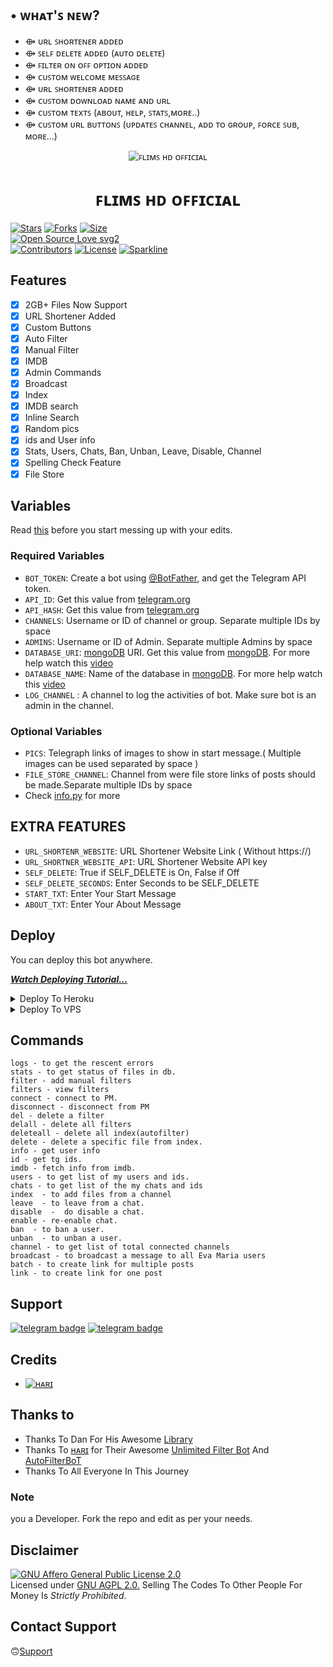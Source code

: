 ## • ᴡʜᴀᴛ'ꜱ ɴᴇᴡ?

- ⟴ ᴜʀʟ ꜱʜᴏʀᴛᴇɴᴇʀ ᴀᴅᴅᴇᴅ
- ⟴ ꜱᴇʟꜰ ᴅᴇʟᴇᴛᴇ ᴀᴅᴅᴇᴅ (ᴀᴜᴛᴏ ᴅᴇʟᴇᴛᴇ)
- ⟴ ꜰɪʟᴛᴇʀ ᴏɴ ᴏꜰꜰ ᴏᴘᴛɪᴏɴ ᴀᴅᴅᴇᴅ
- ⟴ ᴄᴜꜱᴛᴏᴍ ᴡᴇʟᴄᴏᴍᴇ ᴍᴇꜱꜱᴀɢᴇ
- ⟴ ᴜʀʟ ꜱʜᴏʀᴛᴇɴᴇʀ ᴀᴅᴅᴇᴅ
- ⟴ ᴄᴜꜱᴛᴏᴍ ᴅᴏᴡɴʟᴏᴀᴅ ɴᴀᴍᴇ ᴀɴᴅ ᴜʀʟ
- ⟴ ᴄᴜꜱᴛᴏᴍ ᴛᴇxᴛꜱ (ᴀʙᴏᴜᴛ, ʜᴇʟᴘ, ꜱᴛᴀᴛꜱ,ᴍᴏʀᴇ..)
- ⟴ ᴄᴜꜱᴛᴏᴍ ᴜʀʟ ʙᴜᴛᴛᴏɴꜱ (ᴜᴘᴅᴀᴛᴇꜱ ᴄʜᴀɴɴᴇʟ, ᴀᴅᴅ ᴛᴏ ɢʀᴏᴜᴘ, ꜰᴏʀᴄᴇ ꜱᴜʙ, ᴍᴏʀᴇ...)




<p align="center">
  <img src="https://telegra.ph/file/ec9211b2fb3203e1421d5.jpg" alt="ꜰʟɪᴍꜱ ʜᴅ ᴏꜰꜰɪᴄɪᴀʟ">
</p>
<h1 align="center">
  <b>ꜰʟɪᴍꜱ ʜᴅ ᴏꜰꜰɪᴄɪᴀʟ</b>
</h1>


[![Stars](https://img.shields.io/github/stars/EvamariaTG/EvaMaria?style=flat-square&color=yellow)](https://github.com/AM-ROBOTS/AdvAnurag/stargazers)
[![Forks](https://img.shields.io/github/forks/EvamariaTG/EvaMaria?style=flat-square&color=orange)](https://github.com/AM-ROBOTS/AdvAnurag/fork)
[![Size](https://img.shields.io/github/repo-size/EvamariaTG/EvaMaria?style=flat-square&color=green)](https://github.com/AM-ROBOTS/AdvAnurag/)   
[![Open Source Love svg2](https://badges.frapsoft.com/os/v2/open-source.svg?v=103)](https://github.com/AM-ROBOTS/AdvAnurag)   
[![Contributors](https://img.shields.io/github/contributors/EvamariaTG/EvaMaria?style=flat-square&color=green)](https://github.com/AM-ROBOTS/AdvAnurag/graphs/contributors)
[![License](https://img.shields.io/badge/License-AGPL-blue)](https://github.com/AM-ROBOTS/AdvAnurag/blob/main/LICENSE)
[![Sparkline](https://stars.medv.io/EvamariaTG/EvaMaria.svg)](https://stars.medv.io/EvamariaTG/EvaMaria)


## Features

- [x] 2GB+ Files Now Support
- [x] URL Shortener Added
- [x] Custom Buttons
- [x] Auto Filter
- [x] Manual Filter
- [x] IMDB
- [x] Admin Commands
- [x] Broadcast
- [x] Index
- [x] IMDB search
- [x] Inline Search
- [x] Random pics
- [x] ids and User info 
- [x] Stats, Users, Chats, Ban, Unban, Leave, Disable, Channel
- [x] Spelling Check Feature
- [x] File Store
## Variables

Read [this](https://telegram.dog/sources_cods) before you start messing up with your edits.

### Required Variables
* `BOT_TOKEN`: Create a bot using [@BotFather](https://telegram.dog/BotFather), and get the Telegram API token.
* `API_ID`: Get this value from [telegram.org](https://my.telegram.org/apps)
* `API_HASH`: Get this value from [telegram.org](https://my.telegram.org/apps)
* `CHANNELS`: Username or ID of channel or group. Separate multiple IDs by space
* `ADMINS`: Username or ID of Admin. Separate multiple Admins by space
* `DATABASE_URI`: [mongoDB](https://www.mongodb.com) URI. Get this value from [mongoDB](https://www.mongodb.com). For more help watch this [video](https://youtu.be/h9QjSSmk5tw)
* `DATABASE_NAME`: Name of the database in [mongoDB](https://www.mongodb.com). For more help watch this [video](https://youtu.be/h9QjSSmk5tw)
* `LOG_CHANNEL` : A channel to log the activities of bot. Make sure bot is an admin in the channel.
### Optional Variables
* `PICS`: Telegraph links of images to show in start message.( Multiple images can be used separated by space )
* `FILE_STORE_CHANNEL`: Channel from were file store links of posts should be made.Separate multiple IDs by space
* Check [info.py](https://github.com/AM-ROBOTS/AdvAnurag/blob/main/info.py) for more
## EXTRA FEATURES
* `URL_SHORTENR_WEBSITE`: URL Shortener Website Link ( Without https://)
* `URL_SHORTNER_WEBSITE_API`: URL Shortener Website API key
* `SELF_DELETE`: True if SELF_DELETE is On, False if Off
* `SELF_DELETE_SECONDS`: Enter Seconds to be SELF_DELETE 
* `START_TXT`: Enter Your Start Message
* `ABOUT_TXT`: Enter Your About Message 


## Deploy
You can deploy this bot anywhere.

<i>**[Watch Deploying Tutorial...](https://youtu.be/RWs6sh8m2Uk)**</i>

<details><summary>Deploy To Heroku</summary>
<p>
<br>
<a href="https://heroku.com/deploy?template=https://github.com/thormaxm/vpsf">
  <img src="https://www.herokucdn.com/deploy/button.svg" alt="Deploy">
</a>
</p>
</details>

<details><summary>Deploy To VPS</summary>
<p>
<pre>
git clone https://github.com/AM-ROBOTS/AdvAnurag
# Install Packages
pip3 install -U -r requirements.txt
Edit info.py with variables as given below then run bot
python3 bot.py
</pre>
</p>
</details>


## Commands
```
logs - to get the rescent errors
stats - to get status of files in db.
filter - add manual filters
filters - view filters
connect - connect to PM.
disconnect - disconnect from PM
del - delete a filter
delall - delete all filters
deleteall - delete all index(autofilter)
delete - delete a specific file from index.
info - get user info
id - get tg ids.
imdb - fetch info from imdb.
users - to get list of my users and ids.
chats - to get list of the my chats and ids 
index  - to add files from a channel
leave  - to leave from a chat.
disable  -  do disable a chat.
enable - re-enable chat.
ban  - to ban a user.
unban  - to unban a user.
channel - to get list of total connected channels
broadcast - to broadcast a message to all Eva Maria users
batch - to create link for multiple posts
link - to create link for one post
```
## Support
[![telegram badge](https://img.shields.io/badge/Telegram-Group-30302f?style=flat&logo=telegram)](https://telegram.dog/sources_cods)
[![telegram badge](https://img.shields.io/badge/Telegram-Channel-30302f?style=flat&logo=telegram)](https://telegram.dog/MOVIES_ZILAA)

## Credits 
* [![ʜᴀʀɪ](https://img.shields.io/static/v1?label=EvaMaria&message=devs&color=critical)](https://telegram.dog/sources_cods)


## Thanks to 
 - Thanks To Dan For His Awesome [Library](https://github.com/pyrogram/pyrogram)
 - Thanks To [ʜᴀʀɪ](https://telegram.dog/gurubhai11) for Their Awesome [Unlimited Filter Bot](https://t.me/BetterFilters_Ro_Bot) And [AutoFilterBoT](https://github.com/am-robots/Anurag)
 - Thanks To All Everyone In This Journey

### Note

you a Developer.
Fork the repo and edit as per your needs.

## Disclaimer
[![GNU Affero General Public License 2.0](https://www.gnu.org/graphics/agplv3-155x51.png)](https://www.gnu.org/licenses/agpl-3.0.en.html#header)    
Licensed under [GNU AGPL 2.0.](https://github.com/AM-ROBOTS/AdvAnurag/blob/main/LICENSE)
Selling The Codes To Other People For Money Is *Strictly Prohibited*.

## Contact Support 
🙃[Support](https://telegram.dog/Technical_Help_Support_Bot)
